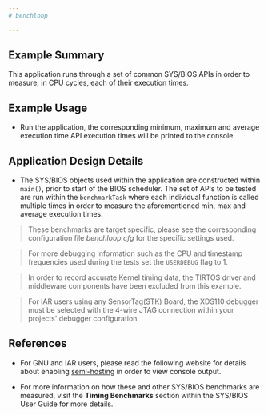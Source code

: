 ```yaml
---
# benchloop

---
```


## Example Summary

This application runs through a set of common SYS/BIOS APIs in order to
measure, in CPU cycles, each of their execution times.

## Example Usage

* Run the application, the corresponding minimum, maximum and average execution
time API execution times will be printed to the console.

## Application Design Details

* The SYS/BIOS objects used within the application are constructed within
`main()`, prior to start of the BIOS scheduler. The set of APIs to be tested are
run within the `benchmarkTask` where each individual function is called
multiple times in order to measure the aforementioned min, max and average
execution times.

> These benchmarks are target specific, please see the corresponding
configuration file *benchloop.cfg* for the specific settings used.

> For more debugging information such as the CPU and timestamp frequencies used
during the tests set the `USERDEBUG` flag to 1.

> In order to record accurate Kernel timing data, the TIRTOS driver and
middleware components have been excluded from this example.

> For IAR users using any SensorTag(STK) Board, the XDS110 debugger must be
selected with the 4-wire JTAG connection within your projects' debugger
configuration.

## References
* For GNU and IAR users, please read the following website for details about
enabling [semi-hosting](http://processors.wiki.ti.com/index.php/TI-RTOS_Examples_SemiHosting)
in order to view console output.

* For more information on how these and other SYS/BIOS benchmarks are measured,
visit the __Timing Benchmarks__ section within the SYS/BIOS User Guide
for more details.
